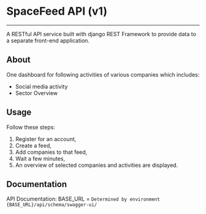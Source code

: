 # SpaceFeed API (v1)
---
A RESTful API service built with django REST Framework to provide data to a separate front-end application.


## About
One dashboard for following activities of various companies which includes:
- Social media activity
- Sector Overview


## Usage
Follow these steps:
1) Register for an account,
2) Create a feed,
3) Add companies to that feed,
4) Wait a few minutes,
5) An overview of selected companies and activities are displayed.


## Documentation
API Documentation:
BASE_URL = `Determined by environment`
`{BASE_URL}/api/schema/swagger-ui/`